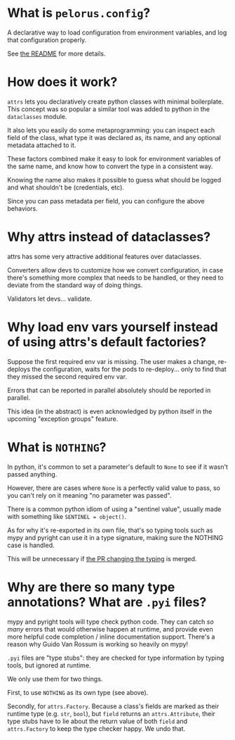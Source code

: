 # What is `pelorus.config`?

A declarative way to load configuration from environment variables, and log that configuration properly.

See [the README](./README.md) for more details.

# How does it work?

`attrs` lets you declaratively create python classes with minimal boilerplate.
This concept was so popular a similar tool was added to python in the `dataclasses` module.

It also lets you easily do some metaprogramming: you can inspect each field of the class,
what type it was declared as, its name, and any optional metadata attached to it.

These factors combined make it easy to look for environment variables of the same name,
and know how to convert the type in a consistent way.

Knowing the name also makes it possible to guess what should be logged and what shouldn't be (credentials, etc).

Since you can pass metadata per field, you can configure the above behaviors.

# Why attrs instead of dataclasses?

attrs has some very attractive additional features over dataclasses.

Converters allow devs to customize how we convert configuration,
in case there's something more complex that needs to be handled,
or they need to deviate from the standard way of doing things.

Validators let devs... validate.

# Why load env vars yourself instead of using attrs's default factories?

Suppose the first required env var is missing.
The user makes a change, re-deploys the configuration,
waits for the pods to re-deploy...
only to find that they missed the second required env var.

Errors that can be reported in parallel absolutely should be reported in parallel.

This idea (in the abstract) is even acknowledged by python itself
in the upcoming "exception groups" feature.

# What is `NOTHING`?

In python, it's common to set a parameter's default to `None` to see if it wasn't passed anything.

However, there are cases where `None` is a perfectly valid value to pass,
so you can't rely on it meaning "no parameter was passed".

There is a common python idiom of using a "sentinel value",
usually made with something like `SENTINEL = object()`.

As for why it's re-exported in its own file, that's so typing tools such as mypy and pyright
can use it in a type signature, making sure the NOTHING case is handled.

This will be unnecessary if [the PR changing the typing](https://github.com/python-attrs/attrs/pull/983) is merged.

# Why are there so many type annotations? What are `.pyi` files?

mypy and pyright tools will type check python code.
They can catch _so many_ errors that would otherwise happen at runtime,
and provide even more helpful code completion / inline documentation support.
There's a reason why Guido Van Rossum is working so heavily on mypy!

`.pyi` files are "type stubs": they are checked for type information by typing tools,
but ignored at runtime.

We only use them for two things.

First, to use `NOTHING` as its own type (see above).

Secondly, for `attrs.Factory`.
Because a class's fields are marked as their runtime type (e.g. `str`, `bool`),
but `field` returns an `attrs.Attribute`, their type stubs have to lie about the
return value of both `field` and `attrs.Factory` to keep the type checker happy.
We undo that.